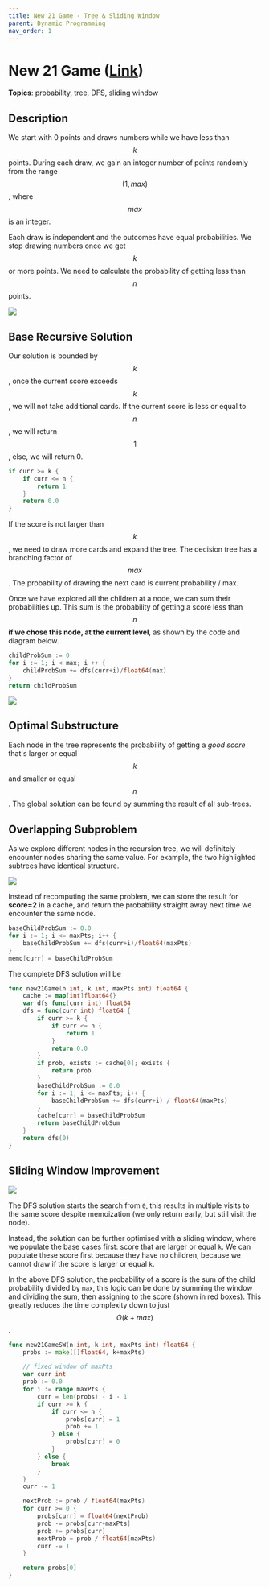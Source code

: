 ```yaml
---
title: New 21 Game - Tree & Sliding Window
parent: Dynamic Programming
nav_order: 1
---
```

# New 21 Game ([Link](https://leetcode.com/problems/new-21-game/))
**Topics**: probability, tree, DFS, sliding window
## Description
We start with 0 points and draws numbers while we have less than $$k$$ points. During each draw, we gain an integer number of points randomly from the range $$(1, max)$$, where $$max$$ is an integer.

Each draw is independent and the outcomes have equal probabilities. We stop drawing numbers once we get $$k$$ or more points. We need to calculate the probability of getting less than $$n$$ points.

![](./new_21_game_prob.png)
## Base Recursive Solution
Our solution is bounded by $$k$$, once the current score exceeds $$k$$, we will not take additional cards. If the current score is less or equal to $$n$$, we will return $$1$$, else, we will return 0.
```go
if curr >= k {
	if curr <= n {
		return 1
	}
	return 0.0
}
```

If the score is not larger than $$k$$, we need to draw more cards and expand the tree. The decision tree has a branching factor of $$max$$. The probability of drawing the next card is current probability / max.

Once we have explored all the children at a node, we can sum their probabilities up. This sum is the probability of getting a score less than $$n$$ **if we chose this node, at the current level**, as shown by the code and diagram below.

```go
childProbSum := 0
for i := 1; i < max; i ++ {
	childProbSum += dfs(curr+i)/float64(max)
}
return childProbSum
```

![](./new_21_game_base_case.png)

## Optimal Substructure
Each node in the tree represents the probability of getting a *good score* that's larger or equal $$k$$ and smaller or equal $$n$$. The global solution can be found by summing the result of all sub-trees.

## Overlapping Subproblem
As we explore different nodes in the recursion tree, we will definitely encounter nodes sharing the same value. For example, the two highlighted subtrees have identical structure.

![](new_21_game_overlap.png)

Instead of recomputing the same problem, we can store the result for **score=2** in a cache, and return the probability straight away next time we encounter the same node.

```go
baseChildProbSum := 0.0
for i := 1; i <= maxPts; i++ {
	baseChildProbSum += dfs(curr+i)/float64(maxPts)
}
memo[curr] = baseChildProbSum
```

The complete DFS solution will be
```go
func new21Game(n int, k int, maxPts int) float64 {
	cache := map[int]float64{}
	var dfs func(curr int) float64
	dfs = func(curr int) float64 {
		if curr >= k {
			if curr <= n {
				return 1
			}
			return 0.0
		}
		if prob, exists := cache[0]; exists {
			return prob
		}
		baseChildProbSum := 0.0
		for i := 1; i <= maxPts; i++ {
			baseChildProbSum += dfs(curr+i) / float64(maxPts)
		}
		cache[curr] = baseChildProbSum
		return baseChildProbSum
	}
	return dfs(0)
}
```

## Sliding Window Improvement
![](new_21_sliding_window.png)

The DFS solution starts the search from `0`, this results in multiple visits to the same score despite memoization (we only return early, but still visit the node).

Instead, the solution can be further optimised with a sliding window, where we populate the base cases first: score that are larger or equal `k`. We can populate these score first because they have no children, because we cannot draw if the score is larger or equal `k`.

In the above DFS solution, the probability of a score is the sum of the child probability divided by `max`, this logic can be done by summing the window and dividing the sum, then assigning to the score (shown in red boxes). This greatly reduces the time complexity down to just $$O(k+max)$$.

```go
func new21GameSW(n int, k int, maxPts int) float64 {
	probs := make([]float64, k+maxPts)

	// fixed window of maxPts
	var curr int
	prob := 0.0
	for i := range maxPts {
		curr = len(probs) - i - 1
		if curr >= k {
			if curr <= n {
				probs[curr] = 1
				prob += 1
			} else {
				probs[curr] = 0
			}
		} else {
			break
		}
	}
	curr -= 1

	nextProb := prob / float64(maxPts)
	for curr >= 0 {
		probs[curr] = float64(nextProb)
		prob -= probs[curr+maxPts]
		prob += probs[curr]
		nextProb = prob / float64(maxPts)
		curr -= 1
	}

	return probs[0]
}
```